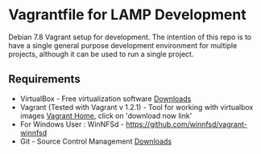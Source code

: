 # Vagrantfile for LAMP Development

Debian 7.8 Vagrant setup for development. The intention of this repo is to have a single general purpose development environment for multiple projects, although it can be used to run a single project.

## Requirements

* VirtualBox - Free virtualization software [Downloads](https://www.virtualbox.org/wiki/Downloads)
* Vagrant (Tested with Vagrant v 1.2.1) - Tool for working with virtualbox images [Vagrant Home](https://www.vagrantup.com), click on 'download now link'
* For Windows User : WinNFSd - https://github.com/winnfsd/vagrant-winnfsd
* Git - Source Control Management [Downloads](http://git-scm.com/downloads)